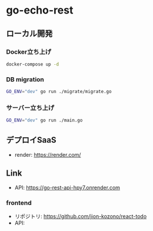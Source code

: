 # go-echo-rest

## ローカル開発

### Docker立ち上げ

```bash
docker-compose up -d
```

### DB migration

```bash
GO_ENV="dev" go run ./migrate/migrate.go
```

### サーバー立ち上げ

```bash
GO_ENV="dev" go run ./main.go
```

## デプロイSaaS

- render: https://render.com/

## Link

- API: https://go-rest-api-hpy7.onrender.com

### frontend

- リポジトリ: https://github.com/jion-kozono/react-todo
- API:
